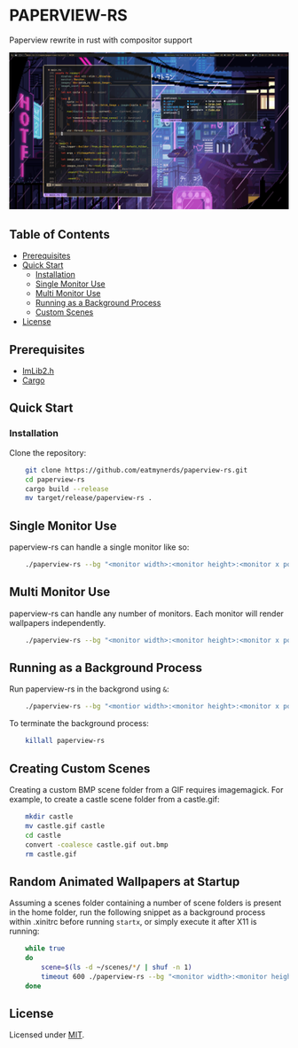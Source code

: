 # PAPERVIEW-RS

Paperview rewrite in rust with compositor support

![](screenshot.png)

<h2> Table of Contents </h2>

- [Prerequisites](#prerequisites)
- [Quick Start](#quick-start)
    - [Installation](#installation)
    - [Single Monitor Use](#single-monitor-use)
    - [Multi Monitor Use](#multi-monitor-use)
    - [Running as a Background Process](#running-as-a-background-process)
    - [Custom Scenes](#creating-custom-scenes)
- [License](#license)



## Prerequisites
- [ImLib2.h](https://github.com/lluixhi/imlib2/tree/master)
- [Cargo](https://www.rust-lang.org/tools/install)

## Quick Start

### Installation

Clone the repository:
```bash
    git clone https://github.com/eatmynerds/paperview-rs.git
    cd paperview-rs
    cargo build --release
    mv target/release/paperview-rs .
```

## Single Monitor Use

paperview-rs can handle a single monitor like so:
```bash
    ./paperview-rs --bg "<monitor width>:<monitor height>:<monitor x position>:<monitor y position>:<bitmap-directory>:<fps>"
```

## Multi Monitor Use

paperview-rs can handle any number of monitors. Each monitor will render wallpapers independently.
```bash
    ./paperview-rs --bg "<monitor width>:<monitor height>:<monitor x position>:<monitor y position>:<bitmap-directory>:<fps>" --bg "<monitor width>:<monitor height>:<montior x position>:<monitor y position>:<bitmap-directory>:<fps>"
```


## Running as a Background Process

Run paperview-rs in the backgrond using `&`:
```bash
    ./paperview-rs --bg "<montior width>:<monitor height>:<monitor x position>:<monitor y position>:<bitmap-directory>:<fps>" &
```

To terminate the background process:
```bash
    killall paperview-rs
```

## Creating Custom Scenes

Creating a custom BMP scene folder from a GIF requires imagemagick.
For example, to create a castle scene folder from a castle.gif:
```bash
    mkdir castle
    mv castle.gif castle
    cd castle
    convert -coalesce castle.gif out.bmp
    rm castle.gif
```

## Random Animated Wallpapers at Startup

Assuming a scenes folder containing a number of scene folders is present in the home folder,
run the following snippet as a background process within .xinitrc before running `startx`,
or simply execute it after X11 is running:
```bash
    while true
    do
        scene=$(ls -d ~/scenes/*/ | shuf -n 1)
        timeout 600 ./paperview-rs --bg "<monitor width>:<monitor height>:<monitor x position>:<montior y position>:$scene:<fps>"
    done
```


## License
Licensed under [MIT](./LICENSE).
